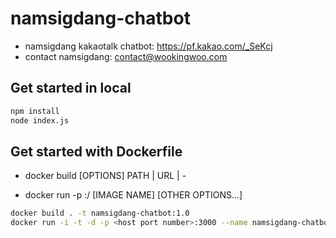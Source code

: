 # namsigdang-chatbot

- namsigdang kakaotalk chatbot: <https://pf.kakao.com/_SeKcj>
- contact namsigdang: contact@wookingwoo.com

## Get started in local

```bash
npm install
node index.js
```

## Get started with Dockerfile

- docker build [OPTIONS] PATH | URL | -

- docker run -p <host port number>:<container port number>/<protocol> [IMAGE NAME] [OTHER OPTIONS...]

```bash
docker build . -t namsigdang-chatbot:1.0
docker run -i -t -d -p <host port number>:3000 --name namsigdang-chatbot --restart always namsigdang-chatbot:1.0
```
